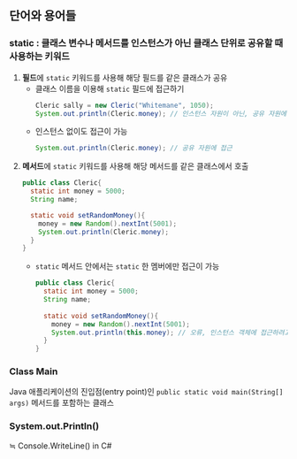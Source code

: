 ## 단어와 용어들

### static : 클래스 변수나 메서드를 인스턴스가 아닌 클래스 단위로 공유할 때 사용하는 키워드  
1. **필드**에 `static` 키워드를 사용해 해당 필드를 같은 클래스가 공유
    - 클래스 이름을 이용해 `static` 필드에 접근하기
      ```Java
      Cleric sally = new Cleric("Whitemane", 1050);
      System.out.println(Cleric.money); // 인스턴스 자원이 아닌, 공유 자원에 접근
      ```
    - 인스턴스 없이도 접근이 가능
      ```Java
      System.out.println(Cleric.money); // 공유 자원에 접근
      ```
2. **메서드**에 `static` 키워드를 사용해 해당 메서드를 같은 클래스에서 호출
   ```Java
   public class Cleric{
     static int money = 5000;
     String name;

     static void setRandomMoney(){
       money = new Random().nextInt(5001);
       System.out.println(Cleric.money);
     }
   }
   ```
    - `static` 메서드 안에서는 `static` 한 멤버에만 접근이 가능
      ```Java
      public class Cleric{
        static int money = 5000;
        String name;
 
        static void setRandomMoney(){
          money = new Random().nextInt(5001);
          System.out.println(this.money); // 오류, 인스턴스 객체에 접근하려고 함
        }
      }
      ```

### Class Main
Java 애플리케이션의 진입점(entry point)인 `public static void main(String[] args)` 메서드를 포함하는 클래스  

### System.out.Println()
≒ Console.WriteLine() in C\# 
